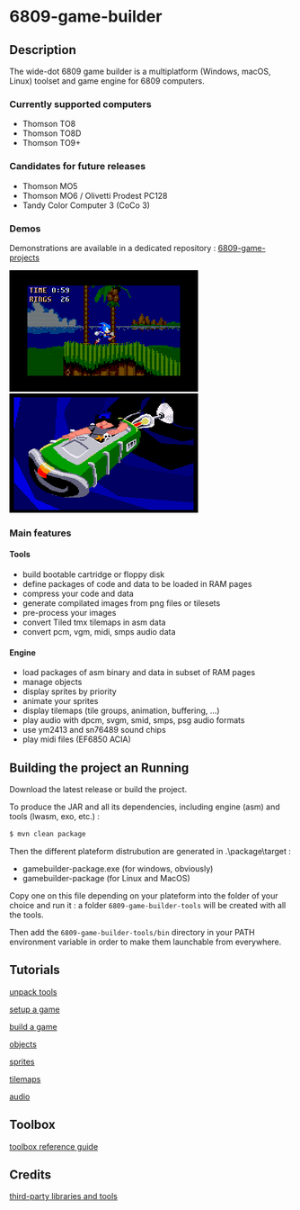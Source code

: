 # 6809-game-builder
## Description
The wide-dot 6809 game builder is a multiplatform (Windows, macOS, Linux) toolset and game engine for 6809 computers.

### Currently supported computers

- Thomson TO8
- Thomson TO8D
- Thomson TO9+

### Candidates for future releases

- Thomson MO5
- Thomson MO6 / Olivetti Prodest PC128
- Tandy Color Computer 3 (CoCo 3)

### Demos

Demonstrations are available in a dedicated repository : [6809-game-projects]

![sonic2][sonic2] ![dott][dott] 

### Main features

#### Tools

- build bootable cartridge or floppy disk
- define packages of code and data to be loaded in RAM pages
- compress your code and data
- generate compilated images from png files or tilesets
- pre-process your images
- convert Tiled tmx tilemaps in asm data
- convert pcm, vgm, midi, smps audio data

#### Engine
- load packages of asm binary and data in subset of RAM pages
- manage objects
- display sprites by priority
- animate your sprites
- display tilemaps (tile groups, animation, buffering, ...)
- play audio with dpcm, svgm, smid, smps, psg audio formats
- use ym2413 and sn76489 sound chips
- play midi files (EF6850 ACIA)

## Building the project an Running
Download the latest release or build the project.

To produce the JAR and all its dependencies, including engine (asm) and tools (lwasm, exo, etc.) :

```bash
$ mvn clean package
```

Then the different plateform distrubution are generated in .\package\target :

- gamebuilder-package.exe (for windows, obviously)
- gamebuilder-package (for Linux and MacOS)

Copy one on this file depending on your plateform into the folder of your choice and run it : a folder `6809-game-builder-tools` will be created with all the tools.

Then add the `6809-game-builder-tools/bin` directory in your PATH environment variable in order to make them launchable from everywhere.


## Tutorials

[unpack tools][unpack-tools]

[setup a game][setup-a-game]

[build a game][build-a-game]

[objects][objects]

[sprites][sprites]

[tilemaps][tilemaps]

[audio][audio]


## Toolbox

[toolbox reference guide][toolbox-reference]

## Credits

[third-party libraries and tools][credits]

[6809-game-projects]: https://github.com/wide-dot/6809-game-projects
[sonic2]: doc/demo.gif
[dott]: doc/demo2.gif
[unpack-tools]: doc/unpack-tools.md
[setup-a-game]: doc/setup-a-game.md
[build-a-game]: doc/build-a-game.md
[objects]: doc/objects.md
[sprites]: doc/sprites.md
[tilemaps]: doc/tilemaps.md
[audio]: doc/audio.md
[toolbox-reference]: doc/toolbox.md
[credits]: doc/credits.md
